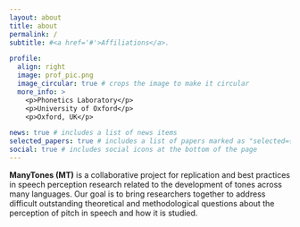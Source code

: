 ```yaml
---
layout: about
title: about
permalink: /
subtitle: #<a href='#'>Affiliations</a>. 

profile:
  align: right
  image: prof_pic.png
  image_circular: true # crops the image to make it circular
  more_info: >
    <p>Phonetics Laboratory</p>
    <p>University of Oxford</p>
    <p>Oxford, UK</p>

news: true # includes a list of news items
selected_papers: true # includes a list of papers marked as "selected={true}"
social: true # includes social icons at the bottom of the page
---
```


**ManyTones (MT)** is a collaborative project for replication and best practices in speech perception research related to the development of tones across many languages. Our goal is to bring researchers together to address difficult outstanding theoretical and methodological questions about the perception of pitch in speech and how it is studied.